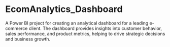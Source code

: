 # EcomAnalytics_Dashboard
A Power BI project for creating an analytical dashboard for a leading e-commerce client. The dashboard provides insights into customer behavior, sales performance, and product metrics, helping to drive strategic decisions and business growth.
